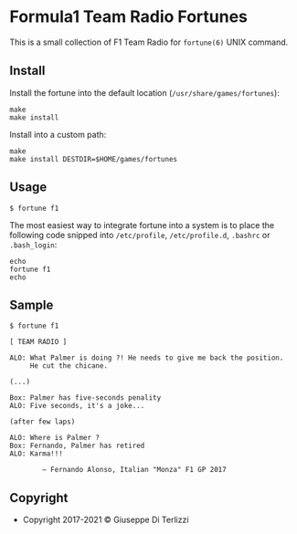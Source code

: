 # Formula1 Team Radio Fortunes

This is a small collection of F1 Team Radio for `fortune(6)` UNIX command.

## Install

Install the fortune into the default location (`/usr/share/games/fortunes`):

    make
    make install

Install into a custom path:

    make
    make install DESTDIR=$HOME/games/fortunes

## Usage

    $ fortune f1

The most easiest way to integrate fortune into a system is to place the following code snipped into `/etc/profile`, `/etc/profile.d`, `.bashrc` or `.bash_login`:

    echo
    fortune f1
    echo

## Sample

    $ fortune f1

    [ TEAM RADIO ]

    ALO: What Palmer is doing ?! He needs to give me back the position.
         He cut the chicane.

    (...)

    Box: Palmer has five-seconds penality
    ALO: Five seconds, it's a joke...

    (after few laps)

    ALO: Where is Palmer ?
    Box: Fernando, Palmer has retired
    ALO: Karma!!!

            ― Fernando Alonso, Italian "Monza" F1 GP 2017


## Copyright

 - Copyright 2017-2021 © Giuseppe Di Terlizzi

